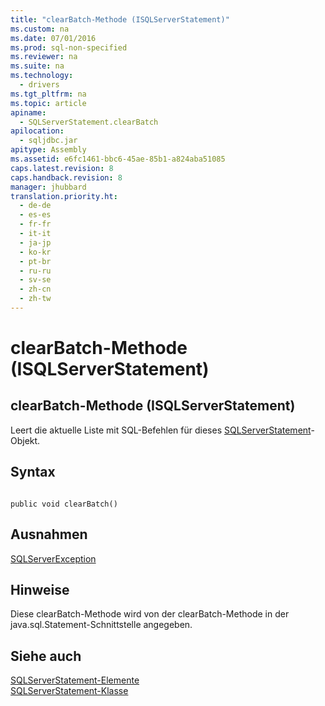 ```yaml
---
title: "clearBatch-Methode (ISQLServerStatement)"
ms.custom: na
ms.date: 07/01/2016
ms.prod: sql-non-specified
ms.reviewer: na
ms.suite: na
ms.technology: 
  - drivers
ms.tgt_pltfrm: na
ms.topic: article
apiname: 
  - SQLServerStatement.clearBatch
apilocation: 
  - sqljdbc.jar
apitype: Assembly
ms.assetid: e6fc1461-bbc6-45ae-85b1-a824aba51085
caps.latest.revision: 8
caps.handback.revision: 8
manager: jhubbard
translation.priority.ht: 
  - de-de
  - es-es
  - fr-fr
  - it-it
  - ja-jp
  - ko-kr
  - pt-br
  - ru-ru
  - sv-se
  - zh-cn
  - zh-tw
---
```

# clearBatch-Methode (ISQLServerStatement)
    
## clearBatch\-Methode \(ISQLServerStatement\)  
 Leert die aktuelle Liste mit SQL\-Befehlen für dieses [SQLServerStatement](../content/SQLServerStatement-Class.md)\-Objekt.  
  
## Syntax  
  
```  
  
public void clearBatch()  
```  
  
## Ausnahmen  
 [SQLServerException](../content/SQLServerException-Class.md)  
  
## Hinweise  
 Diese clearBatch\-Methode wird von der clearBatch\-Methode in der java.sql.Statement\-Schnittstelle angegeben.  
  
## Siehe auch  
 [SQLServerStatement-Elemente](../content/SQLServerStatement-Members.md)   
 [SQLServerStatement-Klasse](../content/SQLServerStatement-Class.md)  
  
  